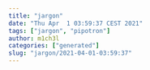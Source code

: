 ```yaml
---
title: "jargon"
date: "Thu Apr  1 03:59:37 CEST 2021"
tags: ["jargon", "pipotron"]
author: m1ch3l
categories: ["generated"]
slug: "jargon/2021-04-01-03:59:37"
---
```



